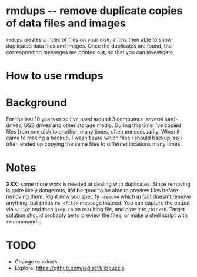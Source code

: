 # rmdups -- remove duplicate copies of data files and images

`rmdups` creates a index of files on your disk, and is then able to show
duplicated data files and images. Once the duplicates are found, the
corresponding messages are printed out, so that you can investigate.

# How to use rmdups

# Background

For the last 10 years or so I've used around 3 computers, several
hard-drives, USB drives and other storage media. During this time I've
copied files from one disk to another, many times, often unnecessarily.
When it came to making a backup, I wasn't sure which files I should backup,
so I often ended up copying the same files to differnet locations many
times.

# Notes

**XXX**: some more work is needed at dealing with duplicates. Since removing
is quite likely dangerous, it'd be good to be able to preview files before
removing them. Right now you specify `-remove` which in fact doesn't remove
anything, but prints `rm <file>` message instead. You can capture the output
via `script` and then `grep rm` on resulting file, and pipe it to `/bin/sh`.
Target solution should probably be to preview the files, or make a shell
script with `rm` commands.

# TODO

- Change to `xxhash`
- Explore: https://github.com/jedisct1/libpuzzle
